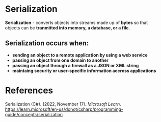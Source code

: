# Serialization

**Serialization** - converts objects into streams made up of **bytes** so
that objects can be **tranmitted into memory, a database, or a file**.

## Serialization occurs when:
- **sending an object to a remote application by using a web service**
- **passing an object from one domain to another**
- **passing an object through a firewall as a JSON or XML string**
- **maintaing security or user-specific information accross applications**


# References
Serialization (C#). (2022, November 17). *Microsoft Learn*. <https://learn.microsoft/en-us/donot/csharp/programming-guide/concepts/serialization>
